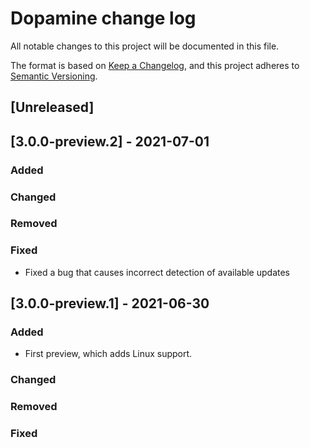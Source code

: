 # Dopamine change log

All notable changes to this project will be documented in this file.

The format is based on [Keep a Changelog](https://keepachangelog.com/en/1.0.0/),
and this project adheres to [Semantic Versioning](https://semver.org/spec/v2.0.0.html).

## [Unreleased]

## [3.0.0-preview.2] - 2021-07-01

### Added

### Changed

### Removed

### Fixed

-   Fixed a bug that causes incorrect detection of available updates

## [3.0.0-preview.1] - 2021-06-30

### Added

-   First preview, which adds Linux support.

### Changed

### Removed

### Fixed
